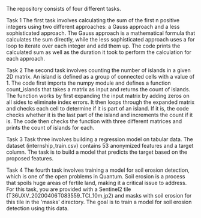The repository consists of four different tasks.

Task 1
The first task involves calculating the sum of the first n positive integers using two different approaches: a Gauss approach and a less sophisticated approach. 
The Gauss approach is a mathematical formula that calculates the sum directly, while the less sophisticated approach uses a for loop to iterate over each integer
and add them up. The code prints the calculated sum as well as the duration it took to perform the calculation for each approach.

Task 2
The second task involves counting the number of islands in a given 2D matrix. An island is defined as a group of connected cells with a value of 1. 
The code first imports the numpy module and defines a function count_islands that takes a matrix as input and returns the count of islands. 
The function works by first expanding the input matrix by adding zeros on all sides to eliminate index errors. It then loops through the expanded matrix 
and checks each cell to determine if it is part of an island. If it is, the code checks whether it is the last part of the island and increments the count if it is. 
The code then checks the function with three different matrices and prints the count of islands for each.

Task 3
Task three involves building a regression model on tabular data. The dataset (internship_train.csv) contains 53 anonymized features and a target column.
The task is to build a model that predicts the target based on the proposed features.

Task 4
The fourth task involves training a model for soil erosion detection, which is one of the open problems in Quantum. Soil erosion is a process that 
spoils huge areas of fertile land, making it a critical issue to address.
For this task, you are provided with a Sentinel2 tile (T36UXV_20200406T083559_TCI_10m.jp2) and masks with soil erosion for this tile in the 'masks' directory. 
The goal is to train a model for soil erosion detection using this data.
